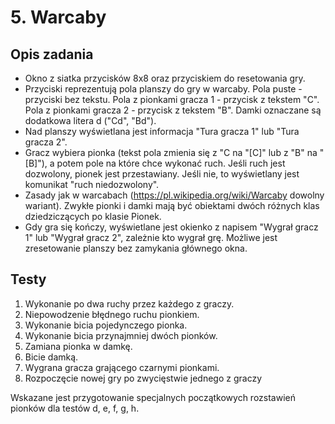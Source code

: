 # 5. Warcaby 
## Opis zadania 
* Okno z siatka przycisków 8x8 oraz przyciskiem do resetowania gry. 
* Przyciski reprezentują pola planszy do gry w warcaby. Pola puste - przyciski bez tekstu. Pola z pionkami gracza 1 - przycisk z tekstem "C". Pola z pionkami gracza 2 - przycisk z tekstem "B". Damki oznaczane są dodatkowa litera d ("Cd", "Bd"). 
* Nad planszy wyświetlana jest informacja "Tura gracza 1" lub "Tura gracza 2". 
* Gracz wybiera pionka (tekst pola zmienia się z "C na "[C]" lub z "B" na "[B]"), a potem pole na które chce wykonać ruch. Jeśli ruch jest dozwolony, pionek jest przestawiany. Jeśli nie, to wyświetlany jest komunikat "ruch niedozwolony". 
* Zasady jak w warcabach (https://pl.wikipedia.org/wiki/Warcaby dowolny wariant). Zwykłe pionki i damki mają być obiektami dwóch różnych klas dziedziczących po klasie Pionek. 
* Gdy gra się kończy, wyświetlane jest okienko z napisem "Wygrał gracz 1" lub "Wygrał gracz 2", zależnie kto wygrał grę. Możliwe jest zresetowanie planszy bez zamykania głównego okna. 

## Testy 
1. Wykonanie po dwa ruchy przez każdego z graczy. 
2. Niepowodzenie błędnego ruchu pionkiem. 
3. Wykonanie bicia pojedynczego pionka. 
4. Wykonanie bicia przynajmniej dwóch pionków.
6. Zamiana pionka w damkę. 
7. Bicie damką. 
8. Wygrana gracza grającego czarnymi pionkami. 
9. Rozpoczęcie nowej gry po zwycięstwie jednego z graczy

Wskazane jest przygotowanie specjalnych początkowych rozstawień pionków dla testów d, e, f, g, h. 
